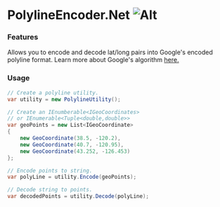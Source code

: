 # PolylineEncoder.Net ![Alt](https://ci.appveyor.com/api/projects/status/github/alexframe/polylineencoder.net?branch=master&svg=true&retina=true "Build status")

### Features
Allows you to encode and decode lat/long pairs into Google's encoded polyline format. 
Learn more about Google's algorithm [here.][1]

### Usage
```csharp
// Create a polyline utility.
var utility = new PolylineUtility();

// Create an IEnumberable<IGeoCoordinates>
// or IEnumerable<Tuple<double,double>>
var geoPoints = new List<IGeoCoordinate>
{
    new GeoCoordinate(38.5, -120.2),
    new GeoCoordinate(40.7, -120.95),
    new GeoCoordinate(43.252, -126.453)
};

// Encode points to string.
var polyLine = utility.Encode(geoPoints);

// Decode string to points.
var decodedPoints = utility.Decode(polyLine);
```

  [1]: https://developers.google.com/maps/documentation/utilities/polylinealgorithm
